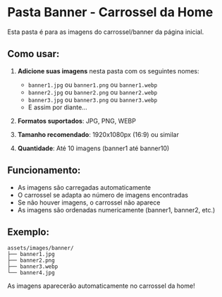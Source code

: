 # Pasta Banner - Carrossel da Home

Esta pasta é para as imagens do carrossel/banner da página inicial.

## Como usar:

1. **Adicione suas imagens** nesta pasta com os seguintes nomes:
   - `banner1.jpg` ou `banner1.png` ou `banner1.webp`
   - `banner2.jpg` ou `banner2.png` ou `banner2.webp`
   - `banner3.jpg` ou `banner3.png` ou `banner3.webp`
   - E assim por diante...

2. **Formatos suportados**: JPG, PNG, WEBP

3. **Tamanho recomendado**: 1920x1080px (16:9) ou similar

4. **Quantidade**: Até 10 imagens (banner1 até banner10)

## Funcionamento:

- As imagens são carregadas automaticamente
- O carrossel se adapta ao número de imagens encontradas
- Se não houver imagens, o carrossel não aparece
- As imagens são ordenadas numericamente (banner1, banner2, etc.)

## Exemplo:

```
assets/images/banner/
├── banner1.jpg
├── banner2.png
├── banner3.webp
└── banner4.jpg
```

As imagens aparecerão automaticamente no carrossel da home!
